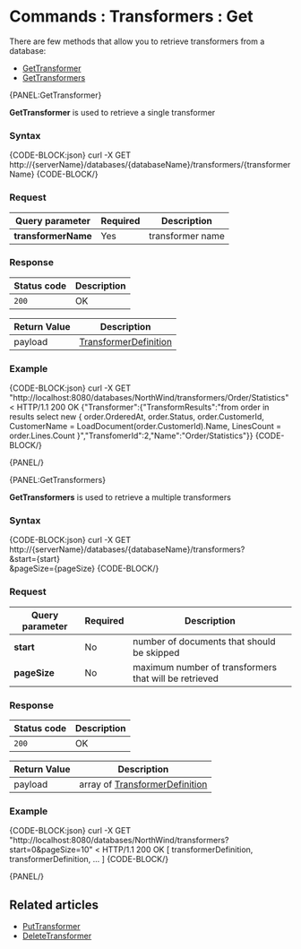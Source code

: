 # Commands : Transformers : Get

There are few methods that allow you to retrieve transformers from a database:   
- [GetTransformer](../../../client-api/commands/transformers/get#gettransformer)   
- [GetTransformers](../../../client-api/commands/transformers/get#gettransformers)   

{PANEL:GetTransformer}

**GetTransformer** is used to retrieve a single transformer

### Syntax

{CODE-BLOCK:json}
  curl -X GET http://{serverName}/databases/{databaseName}/transformers/{transformerName}
{CODE-BLOCK/}

### Request

| Query parameter | Required | Description |
| ------------- | -- | ---- |
| **transformerName** | Yes |   transformer name |

### Response

| Status code | Description |
| ----------- | - |
| `200` | OK |

| Return Value | Description |
| ------------- | ------------- |
| payload | [TransformerDefinition](../../../glossary/transformer-definition)  |

### Example

{CODE-BLOCK:json}
curl -X GET "http://localhost:8080/databases/NorthWind/transformers/Order/Statistics"
< HTTP/1.1 200 OK
{"Transformer":{"TransformResults":"from order in results select new {     order.OrderedAt,     order.Status,     order.CustomerId,     CustomerName = LoadDocument(order.CustomerId).Name,     LinesCount = order.Lines.Count }","TransfomerId":2,"Name":"Order/Statistics"}}
{CODE-BLOCK/}

{PANEL/}

{PANEL:GetTransformers}

**GetTransformers** is used to retrieve a multiple transformers

### Syntax


{CODE-BLOCK:json}
  curl -X GET http://{serverName}/databases/{databaseName}/transformers? \
	&start={start} \
	&pageSize={pageSize}
{CODE-BLOCK/}

### Request

| Query parameter | Required | Description |
| ------------- | -- | ---- |
| **start** | No | number of documents that should be skipped  |
| **pageSize** | No | maximum number of transformers that will be retrieved |

### Response

| Status code | Description |
| ----------- | - |
| `200` | OK |

| Return Value | Description |
| ------------- | ------------- |
| payload | array of [TransformerDefinition](../../../glossary/transformer-definition)  |

### Example


{CODE-BLOCK:json}
curl -X GET "http://localhost:8080/databases/NorthWind/transformers?start=0&pageSize=10"
< HTTP/1.1 200 OK
[ transformerDefinition, transformerDefinition, ... ]
{CODE-BLOCK/}

{PANEL/}

## Related articles

- [PutTransformer](../../../client-api/commands/transformers/put)  
- [DeleteTransformer](../../../client-api/commands/transformers/delete)  